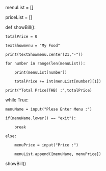 menuList = []

priceList = []


def showBill():

    totalPrice = 0
    
    textShowmenu = "My Food"
    
    print(textShowmenu.center(21,"-"))
    
    for number in range(len(menuList)):
    
        print(menuList[number])
        
        totalPrice += int(menuList[number][1])
        
    print("Total Price(THB) :",totalPrice)
    

while True:

    menuName = input("Plese Enter Menu :")
    
    if(menuName.lower() == "exit"):
    
        break
        
    else:
    
        menuPrice = input("Price :")
        
        menuList.append([menuName, menuPrice])
        

showBill()
